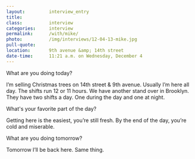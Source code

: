 ```yaml
---
layout:         interview_entry
title:
class:          interview
categories:     interview
permalink:      /with/mike/
photo:          /img/interviews/12-04-13-mike.jpg
pull-quote:
location:       9th avenue &amp; 14th street
date-time:      11:21 a.m. on Wednesday, December 4
---
```

<p class="question">What are you doing today?</p>
<p>I’m selling Christmas trees on 14th street &amp; 9th avenue. Usually I’m here all day. The shifts run 12 or 11 hours. We have another stand over in Brooklyn. They have two shifts a day. One during the day and one at night.</p>

<p class="question">What's your favorite part of the day?</p>
<p>Getting here is the easiest, you’re still fresh. By the end of the day, you’re cold and miserable. </p>

<p class="question">What are you doing tomorrow?</p>
<p>Tomorrow I’ll be back here. Same thing.</p>

